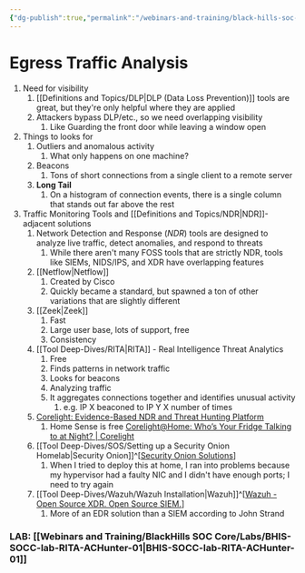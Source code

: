 ```yaml
---
{"dg-publish":true,"permalink":"/webinars-and-training/black-hills-soc-core/topics/socc-06-egress-traffic-analysis/","updated":"2025-06-09T08:59:46.743-07:00"}
---
```



# Egress Traffic Analysis
1. Need for visibility
	1. [[Definitions and Topics/DLP\|DLP (Data Loss Prevention)]] tools are great, but they're only helpful where they are applied
	2. Attackers bypass DLP/etc., so we need overlapping visibility
		1. Like Guarding the front door while leaving a window open
2. Things to looks for
	1. Outliers and anomalous activity
		1. What only happens on one machine?
	2. Beacons
		1. Tons of short connections from a single client to a remote server
	3. **Long Tail**
		1. On a histogram of connection events, there is a single column that stands out far above the rest
3. Traffic Monitoring Tools and [[Definitions and Topics/NDR\|NDR]]-adjacent solutions
	1. Network Detection and Response (*NDR*) tools are designed to analyze live traffic, detect anomalies, and respond to threats
		1. While there aren't many FOSS tools that are strictly NDR, tools like SIEMs, NIDS/IPS, and XDR have overlapping features
	2. [[Netflow\|Netflow]]
		1. Created by Cisco
		2. Quickly became a standard, but spawned a ton of other variations that are slightly different
	3. [[Zeek\|Zeek]]
		1. Fast
		2. Large user base, lots of support, free
		3. Consistency
	4. [[Tool Deep-Dives/RITA\|RITA]] - Real Intelligence Threat Analytics
		1. Free
		2. Finds patterns in network traffic
		3. Looks for beacons
		4. Analyzing traffic
		5. It aggregates connections together and identifies unusual activity
			1. e.g. IP X beaconed to IP Y X number of times
	5. [Corelight: Evidence-Based NDR and Threat Hunting Platform](https://corelight.com/)
		1. Home Sense is free [Corelight@Home: Who’s Your Fridge Talking to at Night? | Corelight](https://corelight.com/blog/corelight-at-home)
	6. [[Tool Deep-Dives/SOS/Setting up a Security Onion Homelab\|Security Onion]]^[[Security Onion Solutions](https://securityonionsolutions.com/)]
		1. When I tried to deploy this at home, I ran into problems because my hypervisor had a faulty NIC and I didn't have enough ports; I need to try again
	7. [[Tool Deep-Dives/Wazuh/Wazuh Installation\|Wazuh]]^[[Wazuh - Open Source XDR. Open Source SIEM.](https://wazuh.com/)]
		1. More of an EDR solution than a SIEM according to John Strand




### LAB: [[Webinars and Training/BlackHills SOC Core/Labs/BHIS-SOCC-lab-RITA-ACHunter-01\|BHIS-SOCC-lab-RITA-ACHunter-01]]
